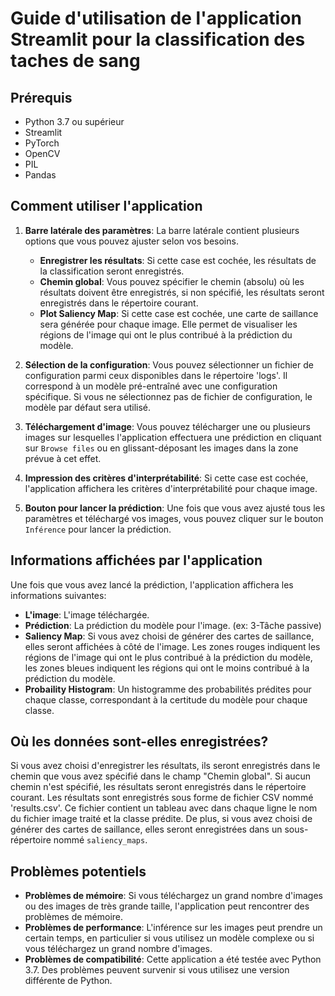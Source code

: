 # Guide d'utilisation de l'application Streamlit pour la classification des taches de sang

## Prérequis
- Python 3.7 ou supérieur
- Streamlit
- PyTorch
- OpenCV
- PIL
- Pandas

## Comment utiliser l'application



1. **Barre latérale des paramètres**: La barre latérale contient plusieurs options que vous pouvez ajuster selon vos besoins.

    - **Enregistrer les résultats**: Si cette case est cochée, les résultats de la classification seront enregistrés.
    - **Chemin global**: Vous pouvez spécifier le chemin (absolu) où les résultats doivent être enregistrés, si non spécifié, les résultats seront enregistrés dans le répertoire courant.
    - **Plot Saliency Map**: Si cette case est cochée, une carte de saillance sera générée pour chaque image. Elle permet de visualiser les régions de l'image qui ont le plus contribué à la prédiction du modèle. 

2. **Sélection de la configuration**: Vous pouvez sélectionner un fichier de configuration parmi ceux disponibles dans le répertoire 'logs'. Il correspond à un modèle pré-entraîné avec une configuration spécifique. Si vous ne sélectionnez pas de fichier de configuration, le modèle par défaut sera utilisé.

3. **Téléchargement d'image**: Vous pouvez télécharger une ou plusieurs images sur lesquelles l'application effectuera une prédiction en cliquant sur `Browse files` ou en glissant-déposant les images dans la zone prévue à cet effet.

3. **Impression des critères d'interprétabilité**: Si cette case est cochée, l'application affichera les critères d'interprétabilité pour chaque image.

4. **Bouton pour lancer la prédiction**: Une fois que vous avez ajusté tous les paramètres et téléchargé vos images, vous pouvez cliquer sur le bouton `Inférence` pour lancer la prédiction.

## Informations affichées par l'application

Une fois que vous avez lancé la prédiction, l'application affichera les informations suivantes:

- **L'image**: L'image téléchargée.
- **Prédiction**: La prédiction du modèle pour l'image. (ex: 3-Tâche passive)
- **Saliency Map**: Si vous avez choisi de générer des cartes de saillance, elles seront affichées à côté de l'image. Les zones rouges indiquent les régions de l'image qui ont le plus contribué à la prédiction du modèle, les zones bleues indiquent les régions qui ont le moins contribué à la prédiction du modèle.
- **Probaility Histogram**: Un histogramme des probabilités prédites pour chaque classe, correspondant à la certitude du modèle pour chaque classe.

## Où les données sont-elles enregistrées?

Si vous avez choisi d'enregistrer les résultats, ils seront enregistrés dans le chemin que vous avez spécifié dans le champ "Chemin global". Si aucun chemin n'est spécifié, les résultats seront enregistrés dans le répertoire courant. Les résultats sont enregistrés sous forme de fichier CSV nommé 'results.csv'. Ce fichier contient un tableau avec dans chaque ligne le nom du fichier image traité et la classe prédite. De plus, si vous avez choisi de générer des cartes de saillance, elles seront enregistrées dans un sous-répertoire nommé `saliency_maps`.

## Problèmes potentiels

- **Problèmes de mémoire**: Si vous téléchargez un grand nombre d'images ou des images de très grande taille, l'application peut rencontrer des problèmes de mémoire.
- **Problèmes de performance**: L'inférence sur les images peut prendre un certain temps, en particulier si vous utilisez un modèle complexe ou si vous téléchargez un grand nombre d'images.
- **Problèmes de compatibilité**: Cette application a été testée avec Python 3.7. Des problèmes peuvent survenir si vous utilisez une version différente de Python.